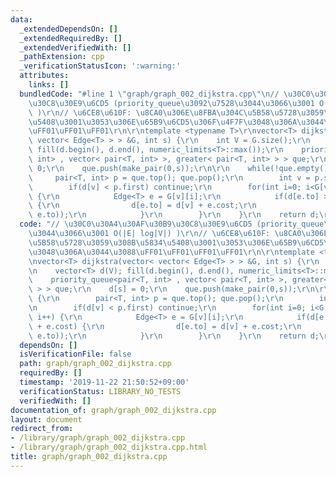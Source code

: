 ```yaml
---
data:
  _extendedDependsOn: []
  _extendedRequiredBy: []
  _extendedVerifiedWith: []
  _pathExtension: cpp
  _verificationStatusIcon: ':warning:'
  attributes:
    links: []
  bundledCode: "#line 1 \"graph/graph_002_dijkstra.cpp\"\n// \u30C0\u30A4\u30AF\u30B9\
    \u30C8\u30E9\u6CD5 (priority_queue\u3092\u7528\u3044\u3066\u3001 O(|E| log|V|)\
    \ )\r\n// \u6CE8\u610F: \u8CA0\u306E\u8FBA\u304C\u5B58\u5728\u3059\u308B\u5834\
    \u5408\u3001\u3053\u306E\u65B9\u6CD5\u306F\u4F7F\u3048\u306A\u3044\u3088\uFF01\
    \uFF01\uFF01\uFF01\r\n\r\ntemplate <typename T>\r\nvector<T> dijkstra(vector<\
    \ vector< Edge<T> > > &G, int s) {\r\n    int V = G.size();\r\n    vector<T> d(V);\
    \ fill(d.begin(), d.end(), numeric_limits<T>::max());\r\n    priority_queue<pair<T,\
    \ int> , vector< pair<T, int> >, greater< pair<T, int> > > que;\r\n    d[s] =\
    \ 0;\r\n    que.push(make_pair(0,s));\r\n\r\n    while(!que.empty()) {\r\n   \
    \     pair<T, int> p = que.top(); que.pop();\r\n        int v = p.second;\r\n\
    \        if(d[v] < p.first) continue;\r\n        for(int i=0; i<G[v].size(); i++)\
    \ {\r\n            Edge<T> e = G[v][i];\r\n            if(d[e.to] > d[v] + e.cost)\
    \ {\r\n                d[e.to] = d[v] + e.cost;\r\n                que.push(make_pair(d[e.to],\
    \ e.to));\r\n            }\r\n        }\r\n    }\r\n    return d;\r\n}\n"
  code: "// \u30C0\u30A4\u30AF\u30B9\u30C8\u30E9\u6CD5 (priority_queue\u3092\u7528\
    \u3044\u3066\u3001 O(|E| log|V|) )\r\n// \u6CE8\u610F: \u8CA0\u306E\u8FBA\u304C\
    \u5B58\u5728\u3059\u308B\u5834\u5408\u3001\u3053\u306E\u65B9\u6CD5\u306F\u4F7F\
    \u3048\u306A\u3044\u3088\uFF01\uFF01\uFF01\uFF01\r\n\r\ntemplate <typename T>\r\
    \nvector<T> dijkstra(vector< vector< Edge<T> > > &G, int s) {\r\n    int V = G.size();\r\
    \n    vector<T> d(V); fill(d.begin(), d.end(), numeric_limits<T>::max());\r\n\
    \    priority_queue<pair<T, int> , vector< pair<T, int> >, greater< pair<T, int>\
    \ > > que;\r\n    d[s] = 0;\r\n    que.push(make_pair(0,s));\r\n\r\n    while(!que.empty())\
    \ {\r\n        pair<T, int> p = que.top(); que.pop();\r\n        int v = p.second;\r\
    \n        if(d[v] < p.first) continue;\r\n        for(int i=0; i<G[v].size();\
    \ i++) {\r\n            Edge<T> e = G[v][i];\r\n            if(d[e.to] > d[v]\
    \ + e.cost) {\r\n                d[e.to] = d[v] + e.cost;\r\n                que.push(make_pair(d[e.to],\
    \ e.to));\r\n            }\r\n        }\r\n    }\r\n    return d;\r\n}"
  dependsOn: []
  isVerificationFile: false
  path: graph/graph_002_dijkstra.cpp
  requiredBy: []
  timestamp: '2019-11-22 21:50:52+09:00'
  verificationStatus: LIBRARY_NO_TESTS
  verifiedWith: []
documentation_of: graph/graph_002_dijkstra.cpp
layout: document
redirect_from:
- /library/graph/graph_002_dijkstra.cpp
- /library/graph/graph_002_dijkstra.cpp.html
title: graph/graph_002_dijkstra.cpp
---
```

